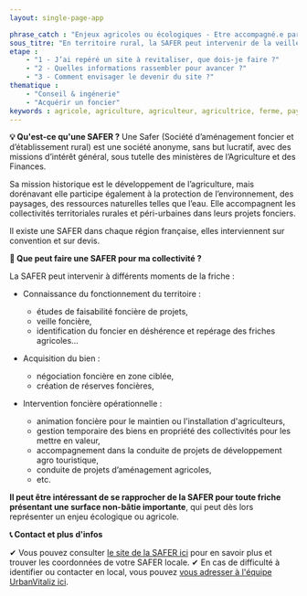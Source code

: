 ```yaml
---
layout: single-page-app

phrase_catch : "Enjeux agricoles ou écologiques - Etre accompagné.e par la SAFER"
sous_titre: "En territoire rural, la SAFER peut intervenir de la veille foncière à la définition d'un projet, l'acquisition et l'animation du foncier..."
etape : 
    - "1 - J’ai repéré un site à revitaliser, que dois-je faire ?"
    - "2 - Quelles informations rassembler pour avancer ?"
    - "3 - Comment envisager le devenir du site ?"
thematique :
    - "Conseil & ingénerie"
    - "Acquérir un foncier"
keywords : agricole, agriculture, agriculteur, agricultrice, ferme, paysan, paysanne, maraîcher, maraîchage, paysage, paysager, sylvicuture, sylvicole, viticulture, viticole, vigne
---
```

  
**💡 Qu'est-ce qu'une SAFER ?**
Une Safer (Société d’aménagement foncier et d’établissement rural) est une société anonyme, sans but lucratif, avec des missions d’intérêt général, sous tutelle des ministères de l’Agriculture et des Finances.

Sa mission historique est le développement de l’agriculture, mais dorénavant elle participe également à la protection de l’environnement, des paysages, des ressources naturelles telles que l’eau. Elle accompagnent les collectivités territoriales rurales et péri-urbaines dans leurs projets fonciers.

Il existe une SAFER dans chaque région française, elles interviennent sur convention et sur devis.

**🔎 Que peut faire une SAFER pour ma collectivité ?**

La SAFER peut intervenir à différents moments de la friche :
- Connaissance du fonctionnement du territoire : 
  - études de faisabilité foncière de projets, 
  - veille foncière, 
  - identification du foncier en déshérence et repérage des friches agricoles...

- Acquisition du bien :
  - négociation foncière en zone ciblée, 
  - création de réserves foncières,

- Intervention foncière opérationnelle :
  - animation foncière pour le maintien ou l'installation d'agriculteurs,  
  - gestion temporaire des biens en propriété des collectivités pour les mettre en valeur,
  - accompagnement dans la conduite de projets de développement agro touristique,
  - conduite de projets d’aménagement agricoles,
  - etc.

**Il peut être intéressant de se rapprocher de la SAFER pour toute friche présentant une surface non-bâtie importante**, qui peut dès lors représenter un enjeu écologique ou agricole.

**📞 Contact et plus d'infos**

✔ Vous pouvez consulter [le site de la SAFER ici](www.safer.fr) pour en savoir plus et trouver les coordonnées de votre SAFER locale.
✔ En cas de difficulté à identifier ou contacter en local, vous pouvez [vous adresser à l'équipe UrbanVitaliz ici](mailto:friches@beta.gouv.fr).
